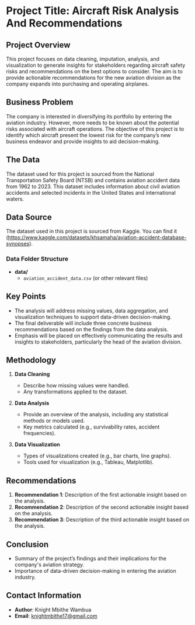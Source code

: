 # Project Title: Aircraft Risk Analysis And Recommendations

## Project Overview
This project focuses on data cleaning, imputation, analysis, and visualization to generate insights for stakeholders regarding aircraft safety risks and recommendations on the best options to consider. The aim is to provide actionable recommendations for the new aviation division as the company expands into purchasing and operating airplanes.

## Business Problem
The company is interested in diversifying its portfolio by entering the aviation industry. However, more needs to be known about the potential risks associated with aircraft operations. The objective of this project is to identify which aircraft present the lowest risk for the company’s new business endeavor and provide insights to aid decision-making.

## The Data
The dataset used for this project is sourced from the National Transportation Safety Board (NTSB) and contains aviation accident data from 1962 to 2023. This dataset includes information about civil aviation accidents and selected incidents in the United States and international waters.
## Data Source

The dataset used in this project is sourced from Kaggle. You can find it (https://www.kaggle.com/datasets/khsamaha/aviation-accident-database-synopses).

### Data Folder Structure
- **data/**
  - `aviation_accident_data.csv` (or other relevant files)

## Key Points
- The analysis will address missing values, data aggregation, and visualization techniques to support data-driven decision-making.
- The final deliverable will include three concrete business recommendations based on the findings from the data analysis.
- Emphasis will be placed on effectively communicating the results and insights to stakeholders, particularly the head of the aviation division.

## Methodology
1. **Data Cleaning**
   - Describe how missing values were handled.
   - Any transformations applied to the dataset.

2. **Data Analysis**
   - Provide an overview of the analysis, including any statistical methods or models used.
   - Key metrics calculated (e.g., survivability rates, accident frequencies).

3. **Data Visualization**
   - Types of visualizations created (e.g., bar charts, line graphs).
   - Tools used for visualization (e.g., Tableau, Matplotlib).

## Recommendations
1. **Recommendation 1**: Description of the first actionable insight based on the analysis.
2. **Recommendation 2**: Description of the second actionable insight based on the analysis.
3. **Recommendation 3**: Description of the third actionable insight based on the analysis.

## Conclusion
- Summary of the project’s findings and their implications for the company's aviation strategy.
- Importance of data-driven decision-making in entering the aviation industry.

## Contact Information
- **Author**: Knight Mbithe Wambua
- **Email**: knightmbithe17@gmail.com


